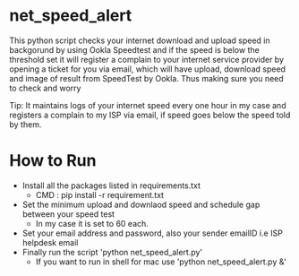 # net_speed_alert
This python script checks your internet download and upload speed in backgorund by using Ookla Speedtest and if the speed is below the threshold set it will register a complain to your internet service provider by opening a ticket for you via email, which will have upload, download speed and image of result from SpeedTest by Ookla. Thus making sure you need to check and worry 

Tip: It maintains logs of your internet speed every one hour in my case and registers a complain to my ISP via email, if speed goes below the speed told by them.

# How to Run

* Install all the packages listed in requirements.txt
  * CMD : pip install -r requirement.txt
* Set the minimum upload and downlaod speed and schedule gap between your speed test
  * In my case it is set to 60 each.
* Set your email address and password, also your sender emailID i.e ISP helpdesk email
* Finally run the script 'python net_speed_alert.py'
  * If you want to run in shell for mac use 'python net_speed_alert.py &'
